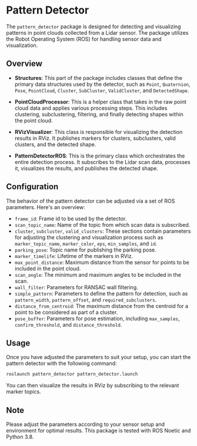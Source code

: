 # Pattern Detector

The `pattern_detector` package is designed for detecting and visualizing patterns in point clouds collected from a Lidar sensor. The package utilizes the Robot Operating System (ROS) for handling sensor data and visualization.

## Overview

- **Structures**: This part of the package includes classes that define the primary data structures used by the detector, such as `Point`, `Quaternion`, `Pose`, `PointCloud`, `Cluster`, `SubCluster`, `ValidCluster`, and `DetectedShape`.

- **PointCloudProcessor**: This is a helper class that takes in the raw point cloud data and applies various processing steps. This includes clustering, subclustering, filtering, and finally detecting shapes within the point cloud.

- **RVizVisualizer**: This class is responsible for visualizing the detection results in RViz. It publishes markers for clusters, subclusters, valid clusters, and the detected shape.

- **PatternDetectorROS**: This is the primary class which orchestrates the entire detection process. It subscribes to the Lidar scan data, processes it, visualizes the results, and publishes the detected shape.

## Configuration

The behavior of the pattern detector can be adjusted via a set of ROS parameters. Here's an overview:

- `frame_id`: Frame id to be used by the detector.
- `scan_topic_name`: Name of the topic from which scan data is subscribed.
- `cluster`, `subcluster`, `valid_clusters`: These sections contain parameters for adjusting the clustering and visualization process such as `marker_topic_name`, `marker_color`, `eps`, `min_samples`, and `id`.
- `parking_pose`: Topic name for publishing the parking pose.
- `marker_timelife`: Lifetime of the markers in RViz.
- `max_point_distance`: Maximum distance from the sensor for points to be included in the point cloud.
- `scan_angle`: The minimum and maximum angles to be included in the scan.
- `wall_filter`: Parameters for RANSAC wall filtering.
- `simple_pattern`: Parameters to define the pattern for detection, such as `pattern_width`, `pattern_offset`, and `required_subclusters`.
- `distance_from_centroid`: The maximum distance from the centroid for a point to be considered as part of a cluster.
- `pose_buffer`: Parameters for pose estimation, including `max_samples`, `confirm_threshold`, and `distance_threshold`.

## Usage

Once you have adjusted the parameters to suit your setup, you can start the pattern detector with the following command:

```bash
roslaunch pattern_detector pattern_detector.launch
```

You can then visualize the results in RViz by subscribing to the relevant marker topics.

## Note

Please adjust the parameters according to your sensor setup and environment for optimal results. This package is tested with ROS Noetic and Python 3.8.